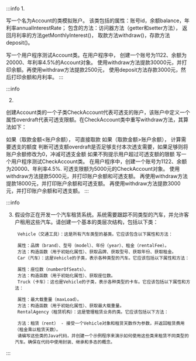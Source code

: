 :::info
1. 


写一个名为Account的类模拟账户。
该类包括的属性：账号id，余额balance，年利率annualInterestRate；
包含的方法：访问器方法（getter和setter方法），
返回月利率的方法getMonthlyInterest()，
取款方法withdraw()，存款方法deposit()。

写一个用户程序测试Account类。在用户程序中，
创建一个账号为1122、余额为20000、年利率4.5%的Account对象。
使用withdraw方法提款30000元，并打印余额。再使用withdraw方法提款2500元，
使用deposit方法存款3000元，然后打印余额和月利率。
:::

:::info

2. 


创建Account类的一个子类CheckAccount代表可透支的账户，该账户中定义一个属性overdraft代表可透支限额。在CheckAccount类中重写withdraw方法，其算法如下：

如果（取款金额<账户余额）， 可直接取款
如果（取款金额>账户余额），
计算需要透支的额度
判断可透支额overdraft是否足够支付本次透支需要，如果足够则将账户余额修改为0，冲减可透支金额 如果不狗提示用户超过可透支额的限额
写一个用户程序测试CheckAccount类。
在用户程序中，创建一个账号为1122、余额为20000、年利率4.5%.
可透支限额为5000元的CheckAccount对象。 
使用withdraw方法提款5000元，并打印账户余额和可透支额。 
再使用withdraw方法提款18000元，并打印账户余额和可透支额。
再使用withdraw方法提款3000元，并打印账户余额和可透支额。
:::

:::info

3. 假设你正在开发一个汽车租赁系统。系统需要跟踪不同类型的汽车，并允许客户租用这些汽车。请创建一个基本的类层次结构，包括以下类：

        Vehicle（交通工具）：这是所有汽车类型的基类。它应该包含以下属性和方法：

        属性：品牌（brand）、型号（model）、年份（year）、租金（rentalFee）。
        方法：构造函数（用于初始化属性）、获取品牌、获取型号、获取年份、获取租金。
        Car（汽车）：这是Vehicle的子类，表示各种类型的汽车。它应该包括以下属性和方法：

        属性：座位数（numberOfSeats）。
        方法：构造函数（用于初始化属性）、获取座位数。
        Truck（卡车）：这也是Vehicle的子类，表示各种类型的卡车。它应该包括以下属性和方法：

        属性：最大载重量（maxLoad）。
        方法：构造函数（用于初始化属性）、获取最大载重量。
        RentalAgency（租赁机构）：这是管理租赁业务的类。它应该包括以下方法：

        方法：租赁（rent） - 接受一个Vehicle对象和租赁天数作为参数，并返回租赁费用（租金乘以租赁天数）。
        请编写这些类的Java代码，并创建一个示例程序来演示如何使用这些类来租赁不同类型的汽车。确保在代码中使用封装、继承和多态的概念。
:::
